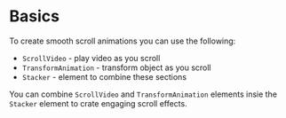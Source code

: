 # Basics

To create smooth scroll animations you can use the following:

* ```ScrollVideo``` - play video as you scroll 
* ```TransformAnimation``` - transform object as you scroll
* ```Stacker``` - element to combine these sections

You can combine ```ScrollVideo``` and ```TransformAnimation``` elements insie the ```Stacker``` element to crate engaging scroll effects.